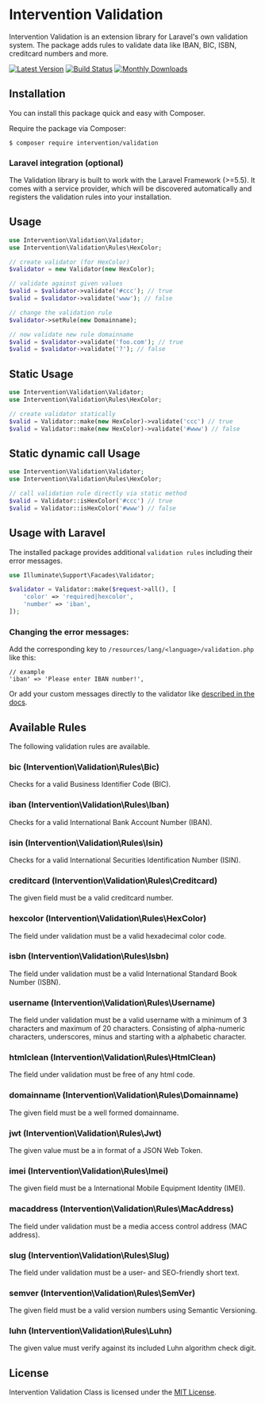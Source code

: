 # Intervention Validation

Intervention Validation is an extension library for Laravel's own validation system. The package adds rules to validate data like IBAN, BIC, ISBN, creditcard numbers and more.

[![Latest Version](https://img.shields.io/packagist/v/intervention/validation.svg)](https://packagist.org/packages/intervention/validation)
[![Build Status](https://travis-ci.org/Intervention/validation.png?branch=master)](https://travis-ci.org/Intervention/validation)
[![Monthly Downloads](https://img.shields.io/packagist/dm/intervention/validation.svg)](https://packagist.org/packages/intervention/validation/stats)

## Installation

You can install this package quick and easy with Composer.

Require the package via Composer:

    $ composer require intervention/validation

### Laravel integration (optional)

The Validation library is built to work with the Laravel Framework (>=5.5). It comes with a service provider, which will be discovered automatically and registers the validation rules into your installation.

## Usage

```php
use Intervention\Validation\Validator;
use Intervention\Validation\Rules\HexColor;

// create validator (for HexColor)
$validator = new Validator(new HexColor);

// validate against given values
$valid = $validator->validate('#ccc'); // true
$valid = $validator->validate('www'); // false

// change the validation rule
$validator->setRule(new Domainname);

// now validate new rule domainname
$valid = $validator->validate('foo.com'); // true
$valid = $validator->validate('?'); // false
```

## Static Usage

```php
use Intervention\Validation\Validator;
use Intervention\Validation\Rules\HexColor;

// create validator statically
$valid = Validator::make(new HexColor)->validate('ccc') // true
$valid = Validator::make(new HexColor)->validate('#www') // false
```

## Static dynamic call Usage

```php
use Intervention\Validation\Validator;
use Intervention\Validation\Rules\HexColor;

// call validation rule directly via static method
$valid = Validator::isHexColor('#ccc') // true
$valid = Validator::isHexColor('#www') // false
```

## Usage with Laravel

The installed package provides additional `validation rules` including their error messages.

```php
use Illuminate\Support\Facades\Validator;

$validator = Validator::make($request->all(), [
    'color' => 'required|hexcolor',
    'number' => 'iban',
]);
```

### Changing the error messages:

Add the corresponding key to `/resources/lang/<language>/validation.php` like this:

```
// example
'iban' => 'Please enter IBAN number!',
```

Or add your custom messages directly to the validator like [described in the docs](https://laravel.com/docs/6.x/validation#custom-error-messages).

## Available Rules

The following validation rules are available.

### bic (Intervention\Validation\Rules\Bic)

Checks for a valid Business Identifier Code (BIC).

### iban (Intervention\Validation\Rules\Iban)

Checks for a valid International Bank Account Number (IBAN).

### isin (Intervention\Validation\Rules\Isin)

Checks for a valid International Securities Identification Number (ISIN).

### creditcard (Intervention\Validation\Rules\Creditcard)

The given field must be a valid creditcard number.

### hexcolor (Intervention\Validation\Rules\HexColor)

The field under validation must be a valid hexadecimal color code.

### isbn (Intervention\Validation\Rules\Isbn)

The field under validation must be a valid International Standard Book Number (ISBN).

### username (Intervention\Validation\Rules\Username)

The field under validation must be a valid username with a minimum of 3 characters and maximum of 20 characters. Consisting of alpha-numeric characters, underscores, minus and starting with a alphabetic character. 

### htmlclean (Intervention\Validation\Rules\HtmlClean)

The field under validation must be free of any html code.

### domainname (Intervention\Validation\Rules\Domainname)

The given field must be a well formed domainname.

### jwt (Intervention\Validation\Rules\Jwt)

The given value must be a in format of a JSON Web Token.

### imei (Intervention\Validation\Rules\Imei)

The given field must be a International Mobile Equipment Identity (IMEI).

### macaddress (Intervention\Validation\Rules\MacAddress)

The field under validation must be a media access control address (MAC address).

### slug (Intervention\Validation\Rules\Slug)

The field under validation must be a user- and SEO-friendly short text.

### semver (Intervention\Validation\Rules\SemVer)

The given field must be a valid version numbers using Semantic Versioning.

### luhn (Intervention\Validation\Rules\Luhn)

The given value must verify against its included Luhn algorithm check digit.

## License

Intervention Validation Class is licensed under the [MIT License](http://opensource.org/licenses/MIT).
